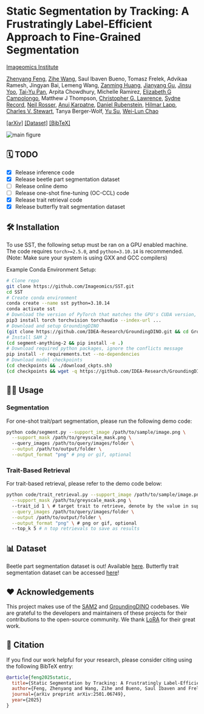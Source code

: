 # Static Segmentation by Tracking: A Frustratingly Label-Efficient Approach to Fine-Grained Segmentation
[Imageomics Institute](https://imageomics.osu.edu/)

[Zhenyang Feng](https://defisch.github.io/), [Zihe Wang](https://ziheherzwang.github.io/HerzWangWebsite/), Saul Ibaven Bueno, Tomasz Frelek, Advikaa Ramesh, Jingyan Bai, Lemeng Wang, [Zanming Huang](https://tzmhuang.github.io/), [Jianyang Gu](https://vimar-gu.github.io/), [Jinsu Yoo](https://jinsuyoo.info/), [Tai-Yu Pan](https://tydpan.github.io/), Arpita Chowdhury, Michelle Ramirez, [Elizabeth G Campolongo](https://u.osu.edu/campolongo-4/), Matthew J Thompson, [Christopher G. Lawrence](https://eeb.princeton.edu/people/christopher-lawrence), [Sydne Record](https://umaine.edu/wle/faculty-staff-directory/sydne-record/), [Neil Rosser](https://people.miami.edu/profile/74f02be76bd3ae57ed9edfdad0a3f76d), [Anuj Karpatne](https://anujkarpatne.github.io/), [Daniel Rubenstein](https://eeb.princeton.edu/people/daniel-rubenstein), [Hilmar Lapp](https://lappland.io/), [Charles V. Stewart](https://www.cs.rpi.edu/~stewart/), Tanya Berger-Wolf, [Yu Su](https://ysu1989.github.io/), [Wei-Lun Chao](https://sites.google.com/view/wei-lun-harry-chao)

[[arXiv]](https://arxiv.org/abs/2501.06749) [[Dataset]](https://github.com/Imageomics/NEON_beetles_masks.git) [[BibTeX]](#-citation)

![main figure](assets/main.png)

## 🗓️ TODO
- [x] Release inference code
- [x] Release beetle part segmentation dataset
- [ ] Release online demo
- [ ] Release one-shot fine-tuning (OC-CCL) code
- [x] Release trait retrieval code
- [x] Release butterfly trait segmentation dataset

## 🛠️ Installation
To use SST, the following setup must be ran on a GPU enabled machine. The code requires `torch>=2.5.0`, and `python=3.10.14` is recommended. (Note: Make sure your system is using GXX and GCC compilers)

Example Conda Environment Setup:
```bash
# Clone repo
git clone https://github.com/Imageomics/SST.git
cd SST
# Create conda environment
conda create --name sst python=3.10.14
conda activate sst
# Download the version of PyTorch that matches the GPU's CUDA version, see https://pytorch.org/get-started/locally/
pip3 install torch torchvision torchaudio --index-url ...
# Download and setup GroundingDINO
(git clone https://github.com/IDEA-Research/GroundingDINO.git && cd GroundingDINO/ && pip install -e .)
# Install SAM 2
(cd segment-anything-2 && pip install -e .)
# Download required python packages, ignore the conflicts message
pip install -r requirements.txt --no-dependencies
# Download model checkpoints
(cd checkpoints && ./download_ckpts.sh)
(cd checkpoints && wget -q https://github.com/IDEA-Research/GroundingDINO/releases/download/v0.1.0-alpha/groundingdino_swint_ogc.pth)
```

## 🧑‍💻 Usage

### Segmentation
For one-shot trait/part segmentation, please run the following demo code:
```bash
python code/segment.py --support_image /path/to/sample/image.png \
  --support_mask /path/to/greyscale_mask.png \ 
  --query_images /path/to/query/images/folder \
  --output /path/to/output/folder \
  --output_format "png" # png or gif, optional
```
### Trait-Based Retrieval
For trait-based retrieval, please refer to the demo code below:
```bash
python code/trait_retrieval.py --support_image /path/to/sample/image.png \
  --support_mask /path/to/greyscale_mask.png \ 
  --trait_id 1 \ # target trait to retrieve, denote by the value in support mask  \
  --query_images /path/to/query/images/folder \
  --output /path/to/output/folder \
  --output_format "png" \ # png or gif, optional
  --top_k 5 # n top retrievals to save as results
```

## 📊 Dataset
Beetle part segmentation dataset is out! Available [here](https://github.com/Imageomics/NEON_beetles_masks.git).
Butterfly trait segmentation dataset can be accessed [here](https://github.com/ZiheHerzWang/butterfly_dataset/tree/main)!

## ❤️ Acknowledgements
This project makes use of the [SAM2](https://github.com/facebookresearch/sam2) and [GroundingDINO](https://github.com/IDEA-Research/GroundingDINO) codebases. We are grateful to the developers and maintainers of these projects for their contributions to the open-source community.
We thank [LoRA](https://github.com/microsoft/LoRA) for their great work.


## 📝 Citation
If you find our work helpful for your research, please consider citing using the following BibTeX entry:
```bibtex
@article{feng2025static,
  title={Static Segmentation by Tracking: A Frustratingly Label-Efficient Approach to Fine-Grained Segmentation},
  author={Feng, Zhenyang and Wang, Zihe and Bueno, Saul Ibaven and Frelek, Tomasz and Ramesh, Advikaa and Bai, Jingyan and Wang, Lemeng and Huang, Zanming and Gu, Jianyang and Yoo, Jinsu and others},
  journal={arXiv preprint arXiv:2501.06749},
  year={2025}
}
```
